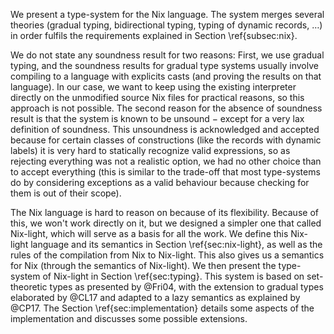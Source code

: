 We present a type-system for the Nix language.
The system merges several theories (gradual typing, bidirectional typing,
typing of dynamic records, …) in order fulfils the requirements explained
in Section \ref{subsec:nix}.

We do not state <!-- XXX: This is false atm, I state one --> any soundness
result for two reasons: First, we use gradual typing, and the soundness results
for gradual type systems usually involve compiling to a language with explicits
casts (and proving the results on that language).
In our case, we want to keep using the existing interpreter directly on the
unmodified source Nix files for practical reasons, so this approach is not
possible.
The second reason for the absence of soundness result is that the system is
known to be unsound − except for a very lax definition of soundness. This
unsoundness is acknowledged and accepted because for certain classes of
constructions (like the records with dynamic labels) it is very hard to
statically recognize valid expressions, so as rejecting everything was not a
realistic option, we had no other choice than to accept everything (this is
similar to the trade-off that most type-systems do by considering exceptions as
a valid behaviour because checking for them is out of their scope).

The Nix language is hard to reason on because of its flexibility.
Because of this, we won't work directly on it, but we designed a simpler one
that called Nix-light, which will serve as a basis for all the work.
We define this Nix-light language and its semantics in
Section \ref{sec:nix-light}, as well as the rules of the compilation from Nix
to Nix-light. This also gives us a semantics for Nix (through the semantics of
Nix-light).
We then present the type-system of Nix-light in Section \ref{sec:typing}.
This system is based on set-theoretic types as presented by @Fri04, with the
extension to gradual types elaborated by @CL17 and adapted to a lazy semantics
as explained by @CP17.
The Section \ref{sec:implementation} details some aspects of the implementation 
and discusses some possible extensions.
